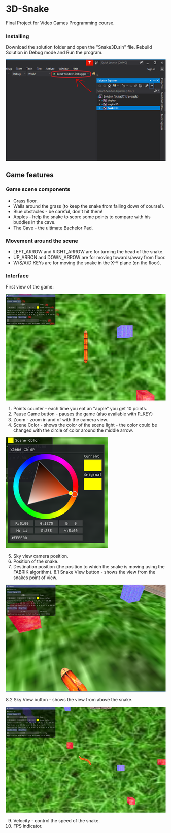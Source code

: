 # 3D-Snake

Final Project for Video Games Programming course.

### Installing

Download the solution folder and open the "Snake3D.sln" file.
Rebuild Solution in Debug mode and Run the program.

![Screenshot](res/runProgram.PNG)


## Game features

### Game scene components
  * Grass floor.
  * Walls around the grass (to keep the snake from falling down of course!).
  * Blue obstacles - be careful, don't hit them!
  * Apples - help the snake to score some points to compare with his buddies in the cave.
  * The Cave - the ultimate Bachelor Pad.
  
### Movement around the scene
  * LEFT_ARROW and RIGHT_ARROW are for turning the head of the snake.
  * UP_ARRON and DOWN_ARROW are for moving towards/away from floor.
  * W/S/A/D KEYs are for moving the snake in the X-Y plane (on the floor).
  
### Interface

First view of the game:

![Screenshot](res/firstGameView.PNG)

1. Points counter - each time you eat an "apple" you get 10 points.
2. Pause Game button - pauses the game (also available with P_KEY)
3. Zoom - zoom in and of with the camera view.
4. Scene Color - shows the color of the scene light -
the color could be changed with the circle of color around the middle arrow.

![Screenshot](res/colorSelection.PNG)


5. Sky view camera position.
6. Position of the snake.
7. Destination position (the position to which the snake is moving using the FABRIK algorithm).
8.1 Snake View button - shows the view from the snakes point of view.

![Screenshot](res/snakeView.PNG)

8.2 Sky View button - shows the view from above the snake.

![Screenshot](res/skyView.PNG)

9. Velocity - control the speed of the snake.
10. FPS indicator.
